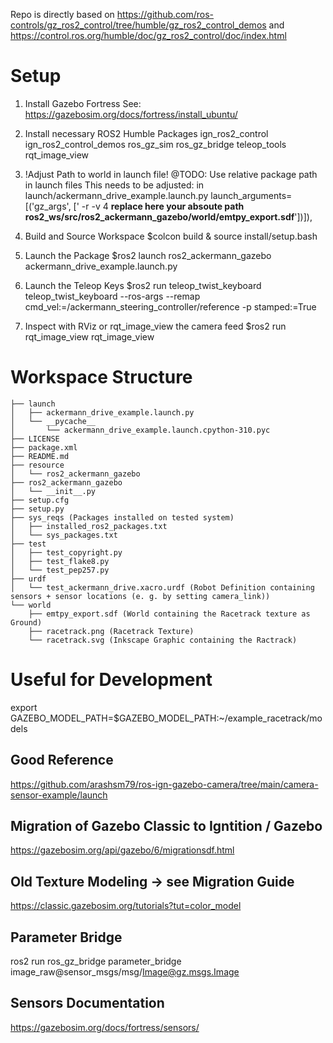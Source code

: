 Repo is directly based on https://github.com/ros-controls/gz_ros2_control/tree/humble/gz_ros2_control_demos and https://control.ros.org/humble/doc/gz_ros2_control/doc/index.html

# Setup
1. Install Gazebo Fortress
See: https://gazebosim.org/docs/fortress/install_ubuntu/
2. Install necessary ROS2 Humble Packages
    ign_ros2_control
    ign_ros2_control_demos
    ros_gz_sim
    ros_gz_bridge
    teleop_tools
    rqt_image_view

3. !Adjust Path to world in launch file!
@TODO: Use relative package path in launch files
This needs to be adjusted: in launch/ackermann_drive_example.launch.py
            launch_arguments=[('gz_args', [' -r -v 4 **replace here your absoute path ros2_ws/src/ros2_ackermann_gazebo/world/emtpy_export.sdf**'])]),

4. Build and Source Workspace
    $colcon build & source install/setup.bash

5. Launch the Package
    $ros2 launch ros2_ackermann_gazebo ackermann_drive_example.launch.py

6. Launch the Teleop Keys
    $ros2 run teleop_twist_keyboard teleop_twist_keyboard --ros-args --remap cmd_vel:=/ackermann_steering_controller/reference -p stamped:=True


7. Inspect with RViz or rqt_image_view the camera feed
    $ros2 run rqt_image_view rqt_image_view


# Workspace Structure
```
├── launch
│   ├── ackermann_drive_example.launch.py
│   └── __pycache__
│       └── ackermann_drive_example.launch.cpython-310.pyc
├── LICENSE
├── package.xml
├── README.md
├── resource
│   └── ros2_ackermann_gazebo
├── ros2_ackermann_gazebo
│   └── __init__.py
├── setup.cfg
├── setup.py
├── sys_reqs (Packages installed on tested system)
│   ├── installed_ros2_packages.txt
│   └── sys_packages.txt
├── test
│   ├── test_copyright.py
│   ├── test_flake8.py
│   └── test_pep257.py
├── urdf
│   └── test_ackermann_drive.xacro.urdf (Robot Definition containing sensors + sensor locations (e. g. by setting camera_link))
└── world
    ├── emtpy_export.sdf (World containing the Racetrack texture as Ground)
    ├── racetrack.png (Racetrack Texture)
    └── racetrack.svg (Inkscape Graphic containing the Ractrack)
```


# Useful for Development

export GAZEBO_MODEL_PATH=$GAZEBO_MODEL_PATH:~/example_racetrack/models

## Good Reference
https://github.com/arashsm79/ros-ign-gazebo-camera/tree/main/camera-sensor-example/launch


## Migration of Gazebo Classic to Igntition / Gazebo

https://gazebosim.org/api/gazebo/6/migrationsdf.html


## Old Texture Modeling -> see Migration Guide
https://classic.gazebosim.org/tutorials?tut=color_model

## Parameter Bridge
ros2 run ros_gz_bridge parameter_bridge image_raw@sensor_msgs/msg/Image@gz.msgs.Image

## Sensors Documentation

https://gazebosim.org/docs/fortress/sensors/
